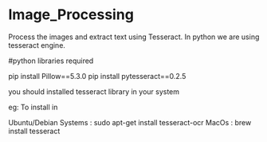 # Image_Processing
Process the images and extract text using Tesseract.
In python we are using tesseract engine.

#python libraries required

pip install Pillow==5.3.0
pip install pytesseract==0.2.5

you should installed tesseract library in your system

eg: To install in 

Ubuntu/Debian Systems : sudo apt-get install tesseract-ocr
MacOs :  brew install tesseract
